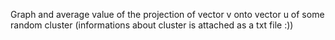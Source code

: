 Graph and average value of the projection of vector v onto vector u of some random cluster (informations about cluster is attached as a txt file :)) 
